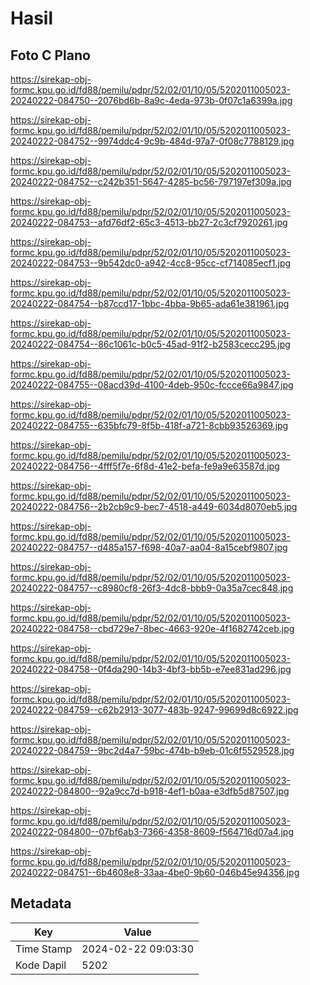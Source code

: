 # Hasil

## Foto C Plano

https://sirekap-obj-formc.kpu.go.id/fd88/pemilu/pdpr/52/02/01/10/05/5202011005023-20240222-084750--2076bd6b-8a9c-4eda-973b-0f07c1a6399a.jpg

https://sirekap-obj-formc.kpu.go.id/fd88/pemilu/pdpr/52/02/01/10/05/5202011005023-20240222-084752--9974ddc4-9c9b-484d-97a7-0f08c7788129.jpg

https://sirekap-obj-formc.kpu.go.id/fd88/pemilu/pdpr/52/02/01/10/05/5202011005023-20240222-084752--c242b351-5647-4285-bc56-797197ef309a.jpg

https://sirekap-obj-formc.kpu.go.id/fd88/pemilu/pdpr/52/02/01/10/05/5202011005023-20240222-084753--afd76df2-65c3-4513-bb27-2c3cf7920261.jpg

https://sirekap-obj-formc.kpu.go.id/fd88/pemilu/pdpr/52/02/01/10/05/5202011005023-20240222-084753--9b542dc0-a942-4cc8-95cc-cf714085ecf1.jpg

https://sirekap-obj-formc.kpu.go.id/fd88/pemilu/pdpr/52/02/01/10/05/5202011005023-20240222-084754--b87ccd17-1bbc-4bba-9b65-ada61e381961.jpg

https://sirekap-obj-formc.kpu.go.id/fd88/pemilu/pdpr/52/02/01/10/05/5202011005023-20240222-084754--86c1061c-b0c5-45ad-91f2-b2583cecc295.jpg

https://sirekap-obj-formc.kpu.go.id/fd88/pemilu/pdpr/52/02/01/10/05/5202011005023-20240222-084755--08acd39d-4100-4deb-950c-fccce66a9847.jpg

https://sirekap-obj-formc.kpu.go.id/fd88/pemilu/pdpr/52/02/01/10/05/5202011005023-20240222-084755--635bfc79-8f5b-418f-a721-8cbb93526369.jpg

https://sirekap-obj-formc.kpu.go.id/fd88/pemilu/pdpr/52/02/01/10/05/5202011005023-20240222-084756--4fff5f7e-6f8d-41e2-befa-fe9a9e63587d.jpg

https://sirekap-obj-formc.kpu.go.id/fd88/pemilu/pdpr/52/02/01/10/05/5202011005023-20240222-084756--2b2cb9c9-bec7-4518-a449-6034d8070eb5.jpg

https://sirekap-obj-formc.kpu.go.id/fd88/pemilu/pdpr/52/02/01/10/05/5202011005023-20240222-084757--d485a157-f698-40a7-aa04-8a15cebf9807.jpg

https://sirekap-obj-formc.kpu.go.id/fd88/pemilu/pdpr/52/02/01/10/05/5202011005023-20240222-084757--c8980cf8-26f3-4dc8-bbb9-0a35a7cec848.jpg

https://sirekap-obj-formc.kpu.go.id/fd88/pemilu/pdpr/52/02/01/10/05/5202011005023-20240222-084758--cbd729e7-8bec-4663-920e-4f1682742ceb.jpg

https://sirekap-obj-formc.kpu.go.id/fd88/pemilu/pdpr/52/02/01/10/05/5202011005023-20240222-084758--0f4da290-14b3-4bf3-bb5b-e7ee831ad296.jpg

https://sirekap-obj-formc.kpu.go.id/fd88/pemilu/pdpr/52/02/01/10/05/5202011005023-20240222-084759--c62b2913-3077-483b-9247-99699d8c6922.jpg

https://sirekap-obj-formc.kpu.go.id/fd88/pemilu/pdpr/52/02/01/10/05/5202011005023-20240222-084759--9bc2d4a7-59bc-474b-b9eb-01c6f5529528.jpg

https://sirekap-obj-formc.kpu.go.id/fd88/pemilu/pdpr/52/02/01/10/05/5202011005023-20240222-084800--92a9cc7d-b918-4ef1-b0aa-e3dfb5d87507.jpg

https://sirekap-obj-formc.kpu.go.id/fd88/pemilu/pdpr/52/02/01/10/05/5202011005023-20240222-084800--07bf6ab3-7366-4358-8609-f564716d07a4.jpg

https://sirekap-obj-formc.kpu.go.id/fd88/pemilu/pdpr/52/02/01/10/05/5202011005023-20240222-084751--6b4608e8-33aa-4be0-9b60-046b45e94356.jpg


## Metadata

| Key        | Value               |
| ---------- | ------------------- |
| Time Stamp | 2024-02-22 09:03:30 |
| Kode Dapil | 5202                |



